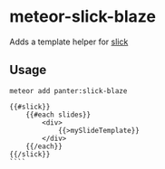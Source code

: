 # meteor-slick-blaze

Adds a template helper for [slick](http://kenwheeler.github.io/slick)


## Usage

`meteor add panter:slick-blaze`

`````
{{#slick}}
	{{#each slides}}
		<div>
			{{>mySlideTemplate}}
		</div>
	{{/each}}
{{/slick}}
````

